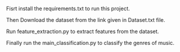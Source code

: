 Fisrt install the requirements.txt to run this project.

Then Download the dataset from the link given in Dataset.txt file.

Run feature_extraction.py to extract features from the dataset.

Finally run the main_classification.py to classify the genres of music. 

